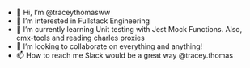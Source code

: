 - 👋 Hi, I’m @traceythomasww
- 👀 I’m interested in Fullstack Engineering
- 🌱 I’m currently learning Unit testing with Jest Mock Functions. Also, cmx-tools and reading charles proxies
- 💞️ I’m looking to collaborate on everything and anything!
- 📫 How to reach me Slack would be a great way @tracey.thomas



